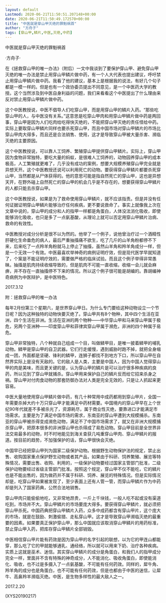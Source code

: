 ```yaml
---
layout: default
Lastmod: 2020-06-21T11:50:51.207148+00:00
date: 2020-06-21T11:50:49.172570+00:00
title: "中医就是穿山甲灭绝的罪魁祸首"
author: "方舟子"
tags: [穿山甲,鳞片,中医,灭绝,中药]
---
```


中医就是穿山甲灭绝的罪魁祸首

·方舟子·

在《拯救穿山甲的唯一办法》（附后）一文中我谈到了要保护穿山甲、避免穿山甲灭绝的唯一办法是禁止用穿山甲鳞片做中药，有一个人大代表也提出建议，呼吁禁止用穿山甲鳞片做中药。我看了他的建议，基本上是根据我的说法，有好几个句子都是一模一样的。但是也有一个政协委员提出不同意见，是一个中医药大学的教授。这个当然涉及到中医自身利益的问题，我们来看看这个中医提出了什么理由来反对禁止用穿山甲鳞片做中药。

这个中医教授说，中医不倡导人们吃穿山甲，而是用穿山甲的鳞片入药。“那些吃穿山甲的人，与中医没有关系。”这意思是吃穿山甲肉和用穿山甲鳞片做中药是两回事，穿山甲是因为人们吃肉给吃得快灭绝的，不能把穿山甲灭绝的责任怪给中药。实际上要取穿山甲鳞片同样也要杀死穿山甲，而且中国市场对穿山甲鳞片的市场比穿山甲肉大得多，而且还是合法销售、使用，这才是导致穿山甲被大量杀害、濒临灭绝的主要原因。

这个中医教授说，可以靠人工饲养、繁殖穿山甲提供穿山甲鳞片。实际上，穿山甲因为食物非常独特，要吃大量的蚂蚁，是很难人工饲养的，动物园养穿山甲的成本极高，人工繁殖就更难了，几乎没有成功的案例，想要大规模养殖穿山甲完全就是异想天开。这个中医教授还说可以利用死亡的动物。要获得穿山甲鳞片都要杀死穿山甲，当然都是从尸体获得的。他的意思可能是指自然死亡的穿山甲，这也是异想天开，在野外碰上自然死亡的穿山甲的机会几乎是不存在的，想要获得穿山甲鳞片的人都只能去杀穿山甲。

这个中医教授说，如果是为了救命使用穿山甲鳞片，就不应该指责。但是并没有任何证据证明穿山甲鳞片能够治疗任何疾病，更不要说救命了。事实上就像我上次在文章中说的，穿山甲的成分和人的指甲一样都是角蛋白，人体没法消化吸收，即使能够消化吸收，也只是多了一点氨基酸，从理论上就可以否定用穿山甲鳞片治病、救命的有效性。

中医教授对成分分析是很不以为然的。他举了一个例子，说他曾治疗过一个酒精性肝硬化生命垂危的病人，最后严重抽搐痛不欲生，吃了几斤的山羊角粉都停不下来，后来吃了一点羚羊角粉就马上停止了抽搐，虽然山羊角和羚羊角成分一样，但是一个无效一个有效。中医最喜欢举神奇的病例证明疗效，但是现代医学早就知道了，个案是不能证明疗效的，需要做严格的临床试验。而且这个例子举得非常愚昧。抽搐是肌肉持续收缩导致的，但是肌肉不可能一直收缩，收缩一会儿就会麻痹，并不存在一直抽搐停不下来的情况。所以这个例子很可能是胡编的。靠胡编神奇病例为中医辩护，是中医特色。

2017.3.12

附：拯救穿山甲的唯一办法

每年2月份第三个星期六，是世界穿山甲日。为什么专门要给这种动物设立一个节日呢？因为这种独特的动物快要灭绝了。穿山甲共有8个物种，其中四个生活在亚洲，四个生活在非洲。生活在亚洲的两个物种——中华穿山甲和马来穿山甲属于极危，另两个亚洲种——印度穿山甲和菲律宾穿山甲属于濒危，非洲的四个种属于易危。

穿山甲非常独特，八个种就自己组成一个目，叫做鳞甲目，是唯一披着鳞甲的哺乳动物。鳞甲是穿山甲的自卫武器。它们行走缓慢，遇到威胁时跑不掉，就把全身缩成一团，外面都是坚硬、锋利的鳞甲，连狮子都找不到地方下口，所以穿山甲在自然界实际上是没有天敌的。它的敌人是人类，主要是中国人，因为中国人觉得穿山甲的肉是美味，而且更关键的是，认为穿山甲的鳞片是可以治疗很多种疾病的良药，所以见到了穿山甲就捕杀。穿山甲用来保护自己的鳞片反而给它招来杀身之祸。穿山甲对付肉食动物的那套防御办法对人类是完全无效的，只是让人抓起来更容易。

中医大量地使用穿山甲鳞片做中药，有几十种常用中成药都用到穿山甲片，全国一年需要杀掉大约十万只穿山甲才能满足中药材需要。中国境内的穿山甲早在上个世纪90年代就差不多被杀光了，资源耗尽，属于商业性灭绝，要靠进口才能满足市场需求。主要是为了满足中国市场的需求，东南亚的穿山甲遭到大规模捕杀。东南亚的穿山甲被杀得变成濒危动物，满足不了中国市场需求了，就又在非洲大规模捕杀穿山甲，把原本很多的非洲穿山甲也杀得成了易危动物。穿山甲目前是全世界非法交易最多的动物，时不时地能见到海关查获几吨重穿山甲肉、穿山甲鳞片的报道。按目前的趋势，不加强保护的话，穿山甲很快会灭绝。

中国早已经把穿山甲列为国家二级保护动物。根据野生动物保护法的规定，禁止出售、收购国家重点保护野生动物或者其产品，如果由于科研、饲养繁殖、展览等特殊情况，需要出售、收购、利用的，一级保护动物要经过国家主管部门批准，二级保护动物要经过省级主管部门批准。按照这个规定，穿山甲不仅不能吃，它的鳞片也是不能出售的，因为做药并不属于科研、饲养、展览的特殊情况。但是实际情况却是，吃穿山甲如果被发现了，至少表面上还有人管一管，而穿山甲鳞片作为中药却是列入了国家药典，公然合法地销售。

穿山甲肉只能偷偷地吃，又非常地昂贵，一斤上千块钱，一般人吃不起或没有渠道吃到，市场并不大。穿山甲鳞片的市场要庞大得多。要获得穿山甲鳞片，就必须把穿山甲杀死。中国药典把穿山甲鳞片入药，众多中成药都含有穿山甲片，这个庞大的市场，就是在鼓励、刺激偷猎、走私穿山甲。这才是导致穿山甲濒临灭绝的最重要的因素。如果要真正保护穿山甲，那么中国就应该取消穿山甲鳞片的用药标准，禁止穿山甲入药，把库存穿山甲鳞片全部销毁。

中医相信穿山甲片能有药效是因为穿山甲的名字引起的联想，以为它的甲连山都能穿，那么吃了它的甲就能够通乳、通经络，所以就可以用来下奶、治疗各种疾病。实质上这就是巫术、迷信。其实穿山甲鳞片的成分是角蛋白，和我们人的指甲成分完全一样，里面并不含有特殊的神奇成分，人不能消化、吸收角蛋白，即使能消化、吸收，也不过是多摄入了一点氨基酸，不可能有任何药效。同样的，犀牛角、羚羊角的成分也是角蛋白，也不可能有任何药效，但是也都由于中医的迷信，让犀牛、高鼻羚羊濒临灭绝。中医，是生物多样性的最大敌人之一。

2017.2.20

(XYS20190217)

